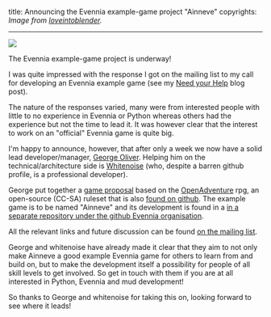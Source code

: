 title: Announcing the Evennia example-game project "Ainneve"
copyrights:  _Image from [loveintoblender](http://loveintoblender.blogspot.se/p/blog-page_21.html)._

---

[![](https://1.bp.blogspot.com/-QZScgcWodAg/UZu0R2DaJOI/AAAAAAAAAIw/57rwaNQNyx8/s1600/Sunrise+landscape+render+retouches.png)](https://1.bp.blogspot.com/-QZScgcWodAg/UZu0R2DaJOI/AAAAAAAAAIw/57rwaNQNyx8/s1600/Sunrise+landscape+render+retouches.png)

The Evennia example-game project is underway!  
  
I was quite impressed with the response I got on the mailing list to my call for developing an Evennia example game (see my [Need your Help](http://evennia.blogspot.se/2015/06/need-your-help.html) blog post).  
  
The nature of the responses varied, many were from interested people with little to no experience in Evennia or Python whereas others had the experience but not the time to lead it. It was however clear that the interest to work on an "official" Evennia game is quite big.  
  
I'm happy to announce, however, that after only a week we now have a solid lead developer/manager, [George Oliver](https://github.com/ergodicbreak). Helping him on the technical/architecture side is [Whitenoise](https://github.com/whitenoiseoss) (who, despite a barren github profile, is a professional developer).  
  
George put together a [game proposal](https://docs.google.com/document/d/1fu-zYvFytKHGxFHD6_bLQ4FrotAQ0izXuWE_gn8q2Oc/edit) based on the [OpenAdventure](http://geekguild.com/openadventure/) rpg, an open-source (CC-SA) ruleset that is also [found on github](https://github.com/openadventure/Open-Adventure). The example game is to be named "Ainneve" and its development is found in a [in a separate repository under the github Evennia organisation](https://github.com/evennia/ainneve).  
  
All the relevant links and future discussion can be found [on the mailing list](https://groups.google.com/forum/#!msg/evennia/rOMo5DwhXgE/0jmCpj4gITYJ).  
  
George and whitenoise have already made it clear that they aim to not only make Ainneve a good example Evennia game for others to learn from and build on, but to make the development itself a possibility for people of all skill levels to get involved. So get in touch with them if you are at all interested in Python, Evennia and mud development!  
  
So thanks to George and whitenoise for taking this on, looking forward to see where it leads!  